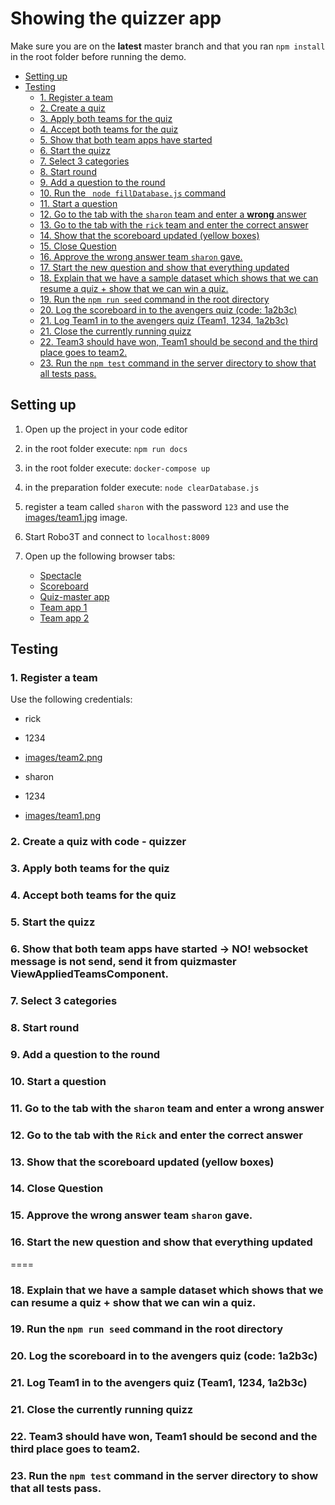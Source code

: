 # Showing the quizzer app
Make sure you are on the **latest** master branch and that you ran `npm install` in the root folder before running the demo.

<!-- toc -->

- [Setting up](#setting-up)
- [Testing](#testing)
  * [1. Register a team](#1-register-a-team)
  * [2. Create a quiz](#2-create-a-quiz)
  * [3. Apply both teams for the quiz](#3-apply-both-teams-for-the-quiz)
  * [4. Accept both teams for the quiz](#4-accept-both-teams-for-the-quiz)
  * [5. Show that both team apps have started](#5-show-that-both-team-apps-have-started)
  * [6. Start the quizz](#6-start-the-quizz)
  * [7. Select 3 categories](#7-select-3-categories)
  * [8. Start round](#8-start-round)
  * [9. Add a question to the round](#9-add-a-question-to-the-round)
  * [10. Run the ` node fillDatabase.js` command](#10-run-the--node-filldatabasejs-command)
  * [11. Start a question](#11-start-a-question)
  * [12. Go to the tab with the `sharon` team and enter a **wrong** answer](#12-go-to-the-tab-with-the-sharon-team-and-enter-a-wrong-answer)
  * [13. Go to the tab with the `rick` team and enter the correct answer](#13-go-to-the-tab-with-the-rick-and-enter-the-correct-answer)
  * [14. Show that the scoreboard updated (yellow boxes)](#14-show-that-the-scoreboard-updated-yellow-boxes)
  * [15. Close Question](#15-close-question)
  * [16. Approve the wrong answer team `sharon` gave.](#16-approve-the-wrong-answer-team-sharon-gave)
  * [17. Start the new question and show that everything updated](#17-start-the-new-question-and-show-that-everything-updated)
  * [18. Explain that we have a sample dataset which shows that we can resume a quiz + show that we can win a quiz.](#18-explain-that-we-have-a-sample-dataset-which-shows-that-we-can-resume-a-quiz--show-that-we-can-win-a-quiz)
  * [19. Run the ` npm run seed ` command in the root directory](#19-run-the--npm-run-seed--command-in-the-root-directory)
  * [20. Log the scoreboard in to the avengers quiz (code: 1a2b3c)](#20-log-the-scoreboard-in-to-the-avengers-quiz-code-1a2b3c)
  * [21. Log Team1 in to the avengers quiz (Team1, 1234, 1a2b3c)](#21-log-team1-in-to-the-avengers-quiz-team1-1234-1a2b3c)
  * [21. Close the currently running quizz](#21-close-the-currently-running-quizz)
  * [22. Team3 should have won, Team1 should be second and the third place goes to team2.](#22-team3--should-have-won-team1-should-be-second-and-the-third-place-goes-to-team2)
  * [23. Run the `npm test` command in the server directory to show that all tests pass.](#23-run-the-npm-test-command-in-the-server-directory-to-show-that-all-tests-pass)

<!-- tocstop -->

## Setting up

1. Open up the project in your code editor
2. in the root folder execute: `npm run docs`
3. in the root folder execute: `docker-compose up`
4. in the preparation folder execute: `node clearDatabase.js`
5. register a team called `sharon` with the password `123` and use the [images/team1.jpg](images/team1.jpg) image.
6. Start Robo3T and connect to `localhost:8009`
7. Open up the following browser tabs:

    - [Spectacle](http://localhost:8008)
    - [Scoreboard](http://localhost:8002)
    - [Quiz-master app](http://localhost:8003)
    - [Team app 1](http://localhost:8004)
    - [Team app 2](http://localhost:8004)

## Testing

### 1. Register a team

Use the following credentials:
- rick
- 1234
- [images/team2.png](images/team2.png)

- sharon
- 1234
- [images/team1.png](images/team1.png)

### 2. Create a quiz with code - quizzer
### 3. Apply both teams for the quiz
### 4. Accept both teams for the quiz
### 5. Start the quizz
### 6. Show that both team apps have started -> NO! websocket message is not send, send it from quizmaster ViewAppliedTeamsComponent.
### 7. Select 3 categories
### 8. Start round
### 9. Add a question to the round
### 10. Start a question
### 11. Go to the tab with the `sharon` team and enter a **wrong** answer
### 12. Go to the tab with the `Rick` and enter the correct answer
### 13. Show that the scoreboard updated (yellow boxes)
### 14. Close Question
### 15. Approve the wrong answer team `sharon` gave.
### 16. Start the new question and show that everything updated

====

### 18. Explain that we have a sample dataset which shows that we can resume a quiz + show that we can win a quiz.
### 19. Run the ` npm run seed ` command in the root directory
### 20. Log the scoreboard in to the avengers quiz (code: 1a2b3c)
### 21. Log Team1 in to the avengers quiz (Team1, 1234, 1a2b3c)
### 21. Close the currently running quizz
### 22. Team3  should have won, Team1 should be second and the third place goes to team2.
### 23. Run the `npm test` command in the server directory to show that all tests pass.
